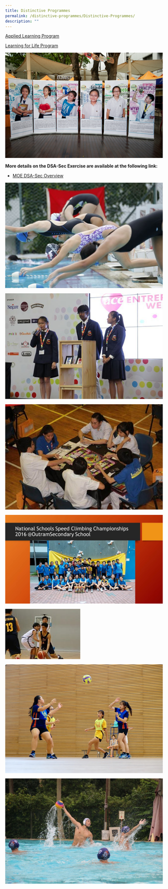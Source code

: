 ```yaml
---
title: Distinctive Programmes
permalink: /distinctive-programmes/Distinctive-Programmes/
description: ""
---
```


[Applied Learning Program](https://outramsec-moe-edu-sg-admin.cwp.sg/distinctive-programmes/applied-learning-programme-alp)

[Learning for Life Program](https://outramsec-moe-edu-sg-admin.cwp.sg/distinctive-programmes/learning-for-life-programme-llp)

  

  

![](/images/School%20Programmes/Distinctive%20Programmes/D01.jpg)

   

**More details on the DSA-Sec Exercise are available at the following link:** 

  

*   [MOE DSA-Sec Overview](https://beta.moe.gov.sg/secondary/dsa/)

  
![](/images/School%20Programmes/Distinctive%20Programmes/D02.jpg)

![](/images/School%20Programmes/Distinctive%20Programmes/D03.jpg)

![](/images/School%20Programmes/Distinctive%20Programmes/D04.jpg)

![](/images/School%20Programmes/Distinctive%20Programmes/D05.jpg)

![](/images/School%20Programmes/Distinctive%20Programmes/D06.jpg)

![](/images/School%20Programmes/Distinctive%20Programmes/D07.jpg)

![](/images/School%20Programmes/Distinctive%20Programmes/D08.jpg)
